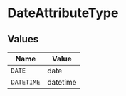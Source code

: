 # DateAttributeType


## Values

| Name       | Value      |
| ---------- | ---------- |
| `DATE`     | date       |
| `DATETIME` | datetime   |